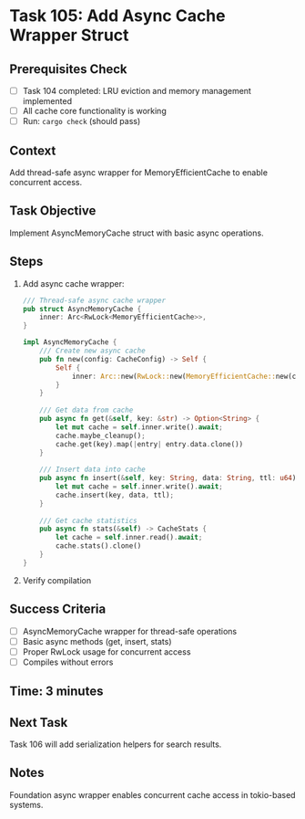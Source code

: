 # Task 105: Add Async Cache Wrapper Struct

## Prerequisites Check
- [ ] Task 104 completed: LRU eviction and memory management implemented
- [ ] All cache core functionality is working
- [ ] Run: `cargo check` (should pass)

## Context
Add thread-safe async wrapper for MemoryEfficientCache to enable concurrent access.

## Task Objective
Implement AsyncMemoryCache struct with basic async operations.

## Steps
1. Add async cache wrapper:
   ```rust
   /// Thread-safe async cache wrapper
   pub struct AsyncMemoryCache {
       inner: Arc<RwLock<MemoryEfficientCache>>,
   }
   
   impl AsyncMemoryCache {
       /// Create new async cache
       pub fn new(config: CacheConfig) -> Self {
           Self {
               inner: Arc::new(RwLock::new(MemoryEfficientCache::new(config))),
           }
       }
       
       /// Get data from cache
       pub async fn get(&self, key: &str) -> Option<String> {
           let mut cache = self.inner.write().await;
           cache.maybe_cleanup();
           cache.get(key).map(|entry| entry.data.clone())
       }
       
       /// Insert data into cache
       pub async fn insert(&self, key: String, data: String, ttl: u64) {
           let mut cache = self.inner.write().await;
           cache.insert(key, data, ttl);
       }
       
       /// Get cache statistics
       pub async fn stats(&self) -> CacheStats {
           let cache = self.inner.read().await;
           cache.stats().clone()
       }
   }
   ```
2. Verify compilation

## Success Criteria
- [ ] AsyncMemoryCache wrapper for thread-safe operations
- [ ] Basic async methods (get, insert, stats)
- [ ] Proper RwLock usage for concurrent access
- [ ] Compiles without errors

## Time: 3 minutes

## Next Task
Task 106 will add serialization helpers for search results.

## Notes
Foundation async wrapper enables concurrent cache access in tokio-based systems.